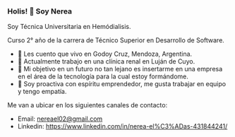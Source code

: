 ### Holis! 👋 Soy Nerea

Soy Técnica Universitaria en Hemódialisis.

Curso 2° año de la carrera de Técnico Superior en Desarrollo de Software.
 

- 🔭 Les cuento que vivo en Godoy Cruz, Mendoza, Argentina.
- 🏥 Actualmente trabajo en una clínica renal en Luján de Cuyo.
- 🌱 Mi objetivo en un futuro no tan lejano es insertarme en una empresa en el área de la tecnología para la cual estoy formándome.
- 👯 Soy proactiva con espíritu emprendedor, me gusta trabajar en equipo y tengo empatía.

Me van a ubicar en los siguientes canales de contacto:

- Email: nereael02@gmail.com
- Linkedin: https://www.linkedin.com/in/nerea-el%C3%ADas-431844241/
  

